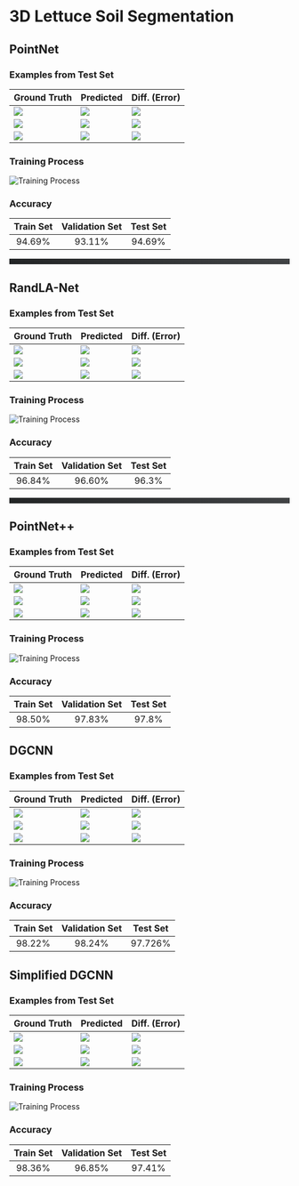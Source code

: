 # 3D Lettuce Soil Segmentation 

## PointNet
### Examples from Test Set
<table>
    <thead>
        <tr>
            <th style="text-align: center;">Ground Truth</th>
            <th style="text-align: center;">Predicted</th>
            <th style="text-align: center;">Diff. (Error)</th>
        </tr>
    </thead>
    <tr>
        <td><img src='images/labeled_0.gif'></td>
        <td><img src='images/predicted_0.gif'></td>
        <td><img src='images/diff_0.gif'></td>
    </tr>
    <tr>
        <td><img src='images/labeled_1.gif'></td>
        <td><img src='images/predicted_1.gif'></td>
        <td><img src='images/diff_1.gif'></td>
    </tr>
    <tr>
        <td><img src='images/labeled_2.gif'></td>
        <td><img src='images/predicted_2.gif'></td>
        <td><img src='images/diff_2.gif'></td>
    </tr>
</table>

### Training Process
![Training Process](images/training.png)

### Accuracy
<table style="text-align: center;">
    <thead>
        <tr>
            <th>Train Set</th>
            <th>Validation Set</th>
            <th>Test Set</th>
        </tr>
    </thead>
    <tr>
        <td>94.69%</td>
        <td>93.11%</td>
        <td>94.69%</td>
    </tr>
</table>

<hr style='height: 10px; border: none; color: #333; background: linear-gradient(90deg, #232526 0%, #414345 100%);'>

## RandLA-Net
### Examples from Test Set
<table>
    <thead>
        <tr>
            <th style="text-align: center;">Ground Truth</th>
            <th style="text-align: center;">Predicted</th>
            <th style="text-align: center;">Diff. (Error)</th>
        </tr>
    </thead>
    <tr>
        <td><img src='images/RandLANet_labeled_0.gif'></td>
        <td><img src='images/RandLANet_predicted_0.gif'></td>
        <td><img src='images/RandLANet_diff_0.gif'></td>
    </tr>
    <tr>
        <td><img src='images/RandLANet_labeled_1.gif'></td>
        <td><img src='images/RandLANet_predicted_1.gif'></td>
        <td><img src='images/RandLANet_diff_1.gif'></td>
    </tr>
    <tr>
        <td><img src='images/RandLANet_labeled_2.gif'></td>
        <td><img src='images/RandLANet_predicted_2.gif'></td>
        <td><img src='images/RandLANet_diff_2.gif'></td>
    </tr>
</table>

### Training Process
![Training Process](images/training_RandLANet.png)

### Accuracy
<table style="text-align: center;">
    <thead>
        <tr>
            <th>Train Set</th>
            <th>Validation Set</th>
            <th>Test Set</th>
        </tr>
    </thead>
    <tr>
        <td>96.84%</td>
        <td>96.60%</td>
        <td>96.3%</td>
    </tr>
</table>

<hr style='height: 10px; border: none; color: #333; background: linear-gradient(90deg, #232526 0%, #414345 100%);'>

## PointNet++
### Examples from Test Set
<table>
    <thead>
        <tr>
            <th style="text-align: center;">Ground Truth</th>
            <th style="text-align: center;">Predicted</th>
            <th style="text-align: center;">Diff. (Error)</th>
        </tr>
    </thead>
    <tr>
        <td><img src='images/PointNet2_labeled_0.gif'></td>
        <td><img src='images/PointNet2_predicted_0.gif'></td>
        <td><img src='images/PointNet2_diff_0.gif'></td>
    </tr>
    <tr>
        <td><img src='images/PointNet2_labeled_1.gif'></td>
        <td><img src='images/PointNet2_predicted_1.gif'></td>
        <td><img src='images/PointNet2_diff_1.gif'></td>
    </tr>
    <tr>
        <td><img src='images/PointNet2_labeled_2.gif'></td>
        <td><img src='images/PointNet2_predicted_2.gif'></td>
        <td><img src='images/PointNet2_diff_2.gif'></td>
    </tr>
</table>

### Training Process
![Training Process](images/training_PointNet2.png)

### Accuracy
<table style="text-align: center;">
    <thead>
        <tr>
            <th>Train Set</th>
            <th>Validation Set</th>
            <th>Test Set</th>
        </tr>
    </thead>
    <tr>
        <td>98.50%</td>
        <td>97.83%</td>
        <td>97.8%</td>
    </tr>
</table>


## DGCNN
### Examples from Test Set
<table>
    <thead>
        <tr>
            <th style="text-align: center;">Ground Truth</th>
            <th style="text-align: center;">Predicted</th>
            <th style="text-align: center;">Diff. (Error)</th>
        </tr>
    </thead>
    <tr>
        <td><img src='images/DGCNN_labeled_0.gif'></td>
        <td><img src='images/DGCNN_predicted_0.gif'></td>
        <td><img src='images/DGCNN_diff_0.gif'></td>
    </tr>
    <tr>
        <td><img src='images/DGCNN_labeled_1.gif'></td>
        <td><img src='images/DGCNN_predicted_1.gif'></td>
        <td><img src='images/DGCNN_diff_1.gif'></td>
    </tr>
    <tr>
        <td><img src='images/DGCNN_labeled_2.gif'></td>
        <td><img src='images/DGCNN_predicted_2.gif'></td>
        <td><img src='images/DGCNN_diff_2.gif'></td>
    </tr>
</table>

### Training Process
![Training Process](images/training_DGCNN.png)

### Accuracy
<table style="text-align: center;">
    <thead>
        <tr>
            <th>Train Set</th>
            <th>Validation Set</th>
            <th>Test Set</th>
        </tr>
    </thead>
    <tr>
        <td>98.22%</td>
        <td>98.24%</td>
        <td>97.726%</td>
    </tr>
</table>


## Simplified DGCNN
### Examples from Test Set
<table>
    <thead>
        <tr>
            <th style="text-align: center;">Ground Truth</th>
            <th style="text-align: center;">Predicted</th>
            <th style="text-align: center;">Diff. (Error)</th>
        </tr>
    </thead>
    <tr>
        <td><img src='images/SimplifiedDGCNN_labeled_0.gif'></td>
        <td><img src='images/SimplifiedDGCNN_predicted_0.gif'></td>
        <td><img src='images/SimplifiedDGCNN_diff_0.gif'></td>
    </tr>
    <tr>
        <td><img src='images/SimplifiedDGCNN_labeled_1.gif'></td>
        <td><img src='images/SimplifiedDGCNN_predicted_1.gif'></td>
        <td><img src='images/SimplifiedDGCNN_diff_1.gif'></td>
    </tr>
    <tr>
        <td><img src='images/SimplifiedDGCNN_labeled_2.gif'></td>
        <td><img src='images/SimplifiedDGCNN_predicted_2.gif'></td>
        <td><img src='images/SimplifiedDGCNN_diff_2.gif'></td>
    </tr>
</table>

### Training Process
![Training Process](images/training_SimplifiedDGCNN.png)

### Accuracy
<table style="text-align: center;">
    <thead>
        <tr>
            <th>Train Set</th>
            <th>Validation Set</th>
            <th>Test Set</th>
        </tr>
    </thead>
    <tr>
        <td>98.36%</td>
        <td>96.85%</td>
        <td>97.41%</td>
    </tr>
</table>
